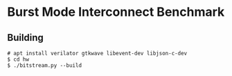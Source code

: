 # Burst Mode Interconnect Benchmark

## Building

```
# apt install verilator gtkwave libevent-dev libjson-c-dev
$ cd hw
$ ./bitstream.py --build
```
